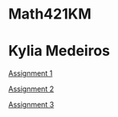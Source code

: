 # Math421KM
# Kylia Medeiros

[Assignment 1](Assignment1_StatsR.html)

[Assignment 2](assignment2R.html)

[Assignment 3](assignment3KM2.html)
